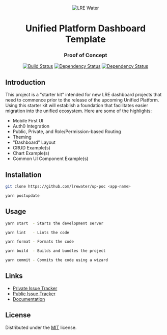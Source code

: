 <div align="center">

  ![LRE Water](https://user-images.githubusercontent.com/366737/131208262-d428e49f-3757-474f-ba3c-a12ca98b3215.png)

  <h1 align="center">Unified Platform Dashboard Template</h1>
  <h3 align="center">Proof of Concept</h3>
  <p align="center">

  [![Build Status](https://travis-ci.com/lrewater/up-poc.svg?branch=master)](https://travis-ci.com/lrewater/up-poc)
  [![Dependency Status](https://img.shields.io/david/dev/lrewater/up-poc?label=deps)](https://david-dm.org/lrewater/up-poc)
  [![Dependency Status](https://img.shields.io/david/dev/lrewater/up-poc?label=devDeps)](https://david-dm.org/lrewater/up-poc?type=dev)

  </p>
</div>

## Introduction

This project is a "starter kit" intended for new LRE dashboard projects that need to commence prior to the release of the upcoming Unified Platform. Using this starter kit will establish a foundation that facilitates easier migration into the unified ecosystem. Here are some of the highlights:

- Mobile First UI
- Auth0 Integration
- Public, Private, and Role/Permission-based Routing
- Theming
- "Dashboard" Layout
- CRUD Example(s)
- Chart Example(s)
- Common UI Component Example(s)

## Installation

```sh
git clone https://github.com/lrewater/up-poc <app-name>
```

```sh
yarn postupdate
```

## Usage

```sh
yarn start  - Starts the development server

yarn lint   - Lints the code

yarn format - Formats the code

yarn build  - Builds and bundles the project

yarn commit - Commits the code using a wizard
```

## Links

- [Private Issue Tracker](https://dougkulak.atlassian.net/browse/LRE)
- [Public Issue Tracker](https://github.com/lrewater/up-poc/issues)
- [Documentation](https://lrewater.github.io/up-poc)

## License
Distributed under the [MIT](./LICENSE) license.

